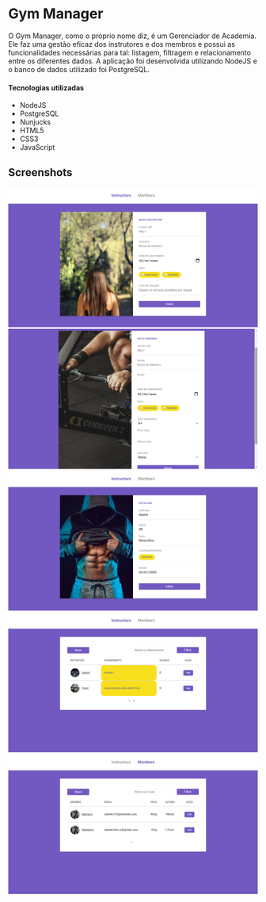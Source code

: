 # Gym Manager

O Gym Manager, como o próprio nome diz, é um Gerenciador de Academia. Ele faz uma gestão eficaz dos instrutores e dos membros e possui as funcionalidades necessárias para tal: listagem, filtragem e relacionamento entre os diferentes dados. A aplicação foi desenvolvida utilizando NodeJS e o banco de dados utilizado foi PostgreSQL.

#### Tecnologias utilizadas
- NodeJS
- PostgreSQL
- Nunjucks
- HTML5 
- CSS3
- JavaScript

## Screenshots

![imagem](https://raw.githubusercontent.com/psdaniel/assets/master/gym-manager/2020-07-23%20(10).png)
![imagem](https://raw.githubusercontent.com/psdaniel/assets/master/gym-manager/2020-07-23%20(11).png)
![imagem](https://raw.githubusercontent.com/psdaniel/assets/master/gym-manager/2020-07-23%20(13).png)
![imagem](https://raw.githubusercontent.com/psdaniel/assets/master/gym-manager/2020-07-23%20(6).png)
![imagem](https://raw.githubusercontent.com/psdaniel/assets/master/gym-manager/2020-07-23%20(8).png)


